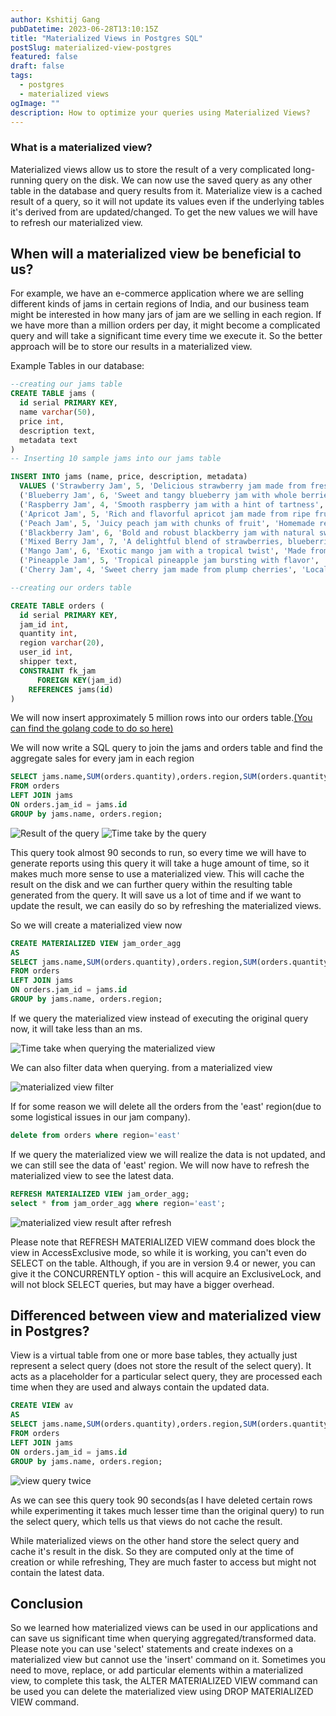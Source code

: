 ```yaml
---
author: Kshitij Gang
pubDatetime: 2023-06-28T13:10:15Z
title: "Materialized Views in Postgres SQL"
postSlug: materialized-view-postgres
featured: false
draft: false
tags:
  - postgres
  - materialized views
ogImage: ""
description: How to optimize your queries using Materialized Views?
---
```


### What is a materialized view?

Materialized views allow us to store the result of a very complicated long-running query on the disk. We can now use the saved query as any other table in the database and query results from it. Materialize view is a cached result of a query, so it will not update its values even if the underlying tables it's derived from are updated/changed. To get the new values we will have to refresh our materialized view.

## When will a materialized view be beneficial to us?

For example, we have an e-commerce application where we are selling different kinds of jams in certain regions of India, and our business team might be interested in how many jars of jam are we selling in each region. If we have more than a million orders per day, it might become a complicated query and will take a significant time every time we execute it. So the better approach will be to store our results in a materialized view.

Example Tables in our database:

```sql
--creating our jams table
CREATE TABLE jams (
  id serial PRIMARY KEY,
  name varchar(50),
  price int,
  description text,
  metadata text
)
-- Inserting 10 sample jams into our jams table

INSERT INTO jams (name, price, description, metadata)
  VALUES ('Strawberry Jam', 5, 'Delicious strawberry jam made from fresh berries', 'Organic, no preservatives'),
  ('Blueberry Jam', 6, 'Sweet and tangy blueberry jam with whole berries', 'Locally sourced ingredients'),
  ('Raspberry Jam', 4, 'Smooth raspberry jam with a hint of tartness', 'Made from hand-picked raspberries'),
  ('Apricot Jam', 5, 'Rich and flavorful apricot jam made from ripe fruits', 'Naturally sweetened'),
  ('Peach Jam', 5, 'Juicy peach jam with chunks of fruit', 'Homemade recipe'),
  ('Blackberry Jam', 6, 'Bold and robust blackberry jam with natural sweetness', 'Handcrafted in small batches'),
  ('Mixed Berry Jam', 7, 'A delightful blend of strawberries, blueberries, and raspberries', 'No artificial colors or flavors'),
  ('Mango Jam', 6, 'Exotic mango jam with a tropical twist', 'Made from sun-ripened mangoes'),
  ('Pineapple Jam', 5, 'Tropical pineapple jam bursting with flavor', 'Perfect for spreading on toast'),
  ('Cherry Jam', 4, 'Sweet cherry jam made from plump cherries', 'Locally sourced and freshly made');

```

```sql
--creating our orders table

CREATE TABLE orders (
  id serial PRIMARY KEY,
  jam_id int,
  quantity int,
  region varchar(20),
  user_id int,
  shipper text,
  CONSTRAINT fk_jam
      FOREIGN KEY(jam_id)
    REFERENCES jams(id)
)

```

We will now insert approximately 5 million rows into our orders table.[(You can find the golang code to do so here)](https://github.com/ThunderGod77/blog-code/tree/main/mt-view)

We will now write a SQL query to join the jams and orders table and find the aggregate sales for every jam in each region

```sql
SELECT jams.name,SUM(orders.quantity),orders.region,SUM(orders.quantity*jams.price)
FROM orders
LEFT JOIN jams
ON orders.jam_id = jams.id
GROUP by jams.name, orders.region;
```

![Result of the query](/assets/materialized-views/mv-blog-agg-query.png)
![Time take by the query](/assets/materialized-views/time-take-agg-q.png)

This query took almost 90 seconds to run, so every time we will have to generate reports using this query it will take a huge amount of time, so it makes much more sense to use a materialized view. This will cache the result on the disk and we can further query within the resulting table generated from the query. It will save us a lot of time and if we want to update the result, we can easily do so by refreshing the materialized views.

So we will create a materialized view now

```sql
CREATE MATERIALIZED VIEW jam_order_agg
AS
SELECT jams.name,SUM(orders.quantity),orders.region,SUM(orders.quantity*jams.price) as total
FROM orders
LEFT JOIN jams
ON orders.jam_id = jams.id
GROUP by jams.name, orders.region;
```

If we query the materialized view instead of executing the original query now, it will take less than an ms.

![Time take when querying the materialized view](/assets/materialized-views/mv-query-time.png)

We can also filter data when querying. from a materialized view

![materialized view filter](/assets/materialized-views/querying-the-mv-filter.png)

If for some reason we will delete all the orders from the 'east' region(due to some logistical issues in our jam company).

```sql
delete from orders where region='east'
```

If we query the materialized view we will realize the data is not updated, and we can still see the data of 'east' region. We will now have to refresh the materialized view to see the latest data.

```sql
REFRESH MATERIALIZED VIEW jam_order_agg;
select * from jam_order_agg where region='east';
```

![materialized view result after refresh](/assets/materialized-views/refresh-materialized-view-result.png)

Please note that REFRESH MATERIALIZED VIEW command does block the view in AccessExclusive mode, so while it is working, you can't even do SELECT on the table. Although, if you are in version 9.4 or newer, you can give it the CONCURRENTLY option - this will acquire an ExclusiveLock, and will not block SELECT queries, but may have a bigger overhead.

## Differenced between view and materialized view in Postgres?

View is a virtual table from one or more base tables, they actually just represent a select query (does not store the result of the select query). It acts as a placeholder for a particular select query, they are processed each time when they are used and always contain the updated data.

```sql
CREATE VIEW av
AS
SELECT jams.name,SUM(orders.quantity),orders.region,SUM(orders.quantity*jams.price) as total
FROM orders
LEFT JOIN jams
ON orders.jam_id = jams.id
GROUP by jams.name, orders.region;

```

![view query twice](/assets/materialized-views/view-query-2.png)

As we can see this query took 90 seconds(as I have deleted certain rows while experimenting it takes much lesser time than the original query) to run the select query, which tells us that views do not cache the result.

While materialized views on the other hand store the select query and cache it's result in the disk. So they are computed only at the time of creation or while refreshing, They are much faster to access but might not contain the latest data.

## Conclusion

So we learned how materialized views can be used in our applications and can save us significant time when querying aggregated/transformed data. Please note you can use 'select' statements and create indexes on a materialized view but cannot use the 'insert' command on it. Sometimes you need to move, replace, or add particular elements within a materialized view, to complete this task, the ALTER MATERIALIZED VIEW command can be used you can delete the materialized view using DROP MATERIALIZED VIEW command.
